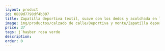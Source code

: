 ```yaml
---
layout: product
id: 0809d7790df4b397
title: Zapatilla deportiva textil, suave con los dedos y acolchada en la plantilla
image: img/productos/calzado de calle/Deportiva y monte/Zapatilla deportiva textil, suave con los dedos y acolchada en la plantilla=37=j´hayber rosa verde.webp
price: 37
tags: j´hayber rosa verde
description: 
order: 0
---
```

